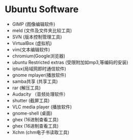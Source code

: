 Ubuntu Software
===============

+ GIMP (图像编辑软件)
+ meld (文件及文件夹比较工具)
+ SVN (版本控制管理工具)
+ VirtualBox (虚拟机)
+ vim(文本编辑软件)
+ chromium(Google浏览器)
+ ubuntu Restricted extras (受限附加如mp3,等编码的安装)
+ iptux(局域网即时通信软件)
+ gnome mplayer(播放软件)
+ samba共享 (共享工具)
+ rar  (解压工具)
+ Audacity （音频处理软件）
+ shutter (截屏工具)
+ VLC media player (播放软件)
+ gnome-shell  (桌面)
+ ghex (16进制查看工具)
+ ghex (16进制查看工具)
+ Xchm  (chm电子书读取工具)
